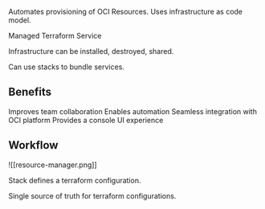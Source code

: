 
Automates provisioning of OCI Resources. Uses infrastructure as code model.

Managed Terraform Service

Infrastructure can be installed, destroyed, shared. 

Can use stacks to bundle services.

## Benefits
Improves team collaboration
Enables automation
Seamless integration with OCI platform
Provides a console UI experience

## Workflow
![[resource-manager.png]]

Stack defines a terraform configuration. 

Single source of truth for terraform configurations. 

